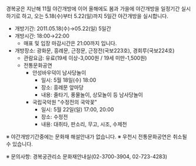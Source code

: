 경복궁은 지난해 11월 야간개방에 이어 올해에도 봄과 가을에 야간개방을 일정기간 실시하기로 하고, 오는 5.18(수)부터 5.22(일)까지 5일간 야간개방을 실시합니다.

- 개방기간: 2011.05.18(수)→05.22(일) 5일간
- 개방시간: 18:00→22:00
  * 매표 및 입장 마감시간은 21:00까지 입니다.
- 개방장소: 광화문, 흥례문, 근정문, 근정전(국보223호), 경회루(국보224호)
  - 관람요금: 유료(19세 이상-3,000원 / 19세 미만-1,500원)
  - 전통문화공연
    - 안성바우덕이 남사당놀이
      - 일시: 5월 18일(수) 18:00
      - 장소: 흥례문 앞마당
      - 내용: 줄타기, 풍물놀이, 상모놀이 등 남사당놀이
    - 국립국악원 "수정전의 국악꽃"
      - 일시: 5월 22일(일) 17:00, 20:00
      - 장소: 수정전
      - 내용: 대취타, 판소리, 무고, 시조, 수제천

※ 야간개방기간중에는 문화재 해설안내가 없습니다.
※ 우천시 전통문화공연은 취소될 수 있습니다.

※ 문의사항: 경복궁관리소 문화재안내실(02-3700-3904, 02-723-4283)
